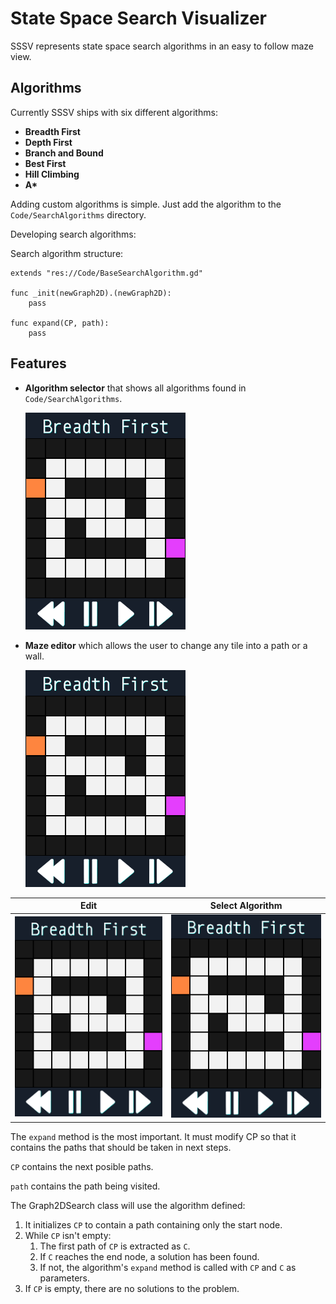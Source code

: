 # State Space Search Visualizer
SSSV represents state space search algorithms in an easy to follow maze view.

## Algorithms
Currently SSSV ships with six different algorithms:
-   **Breadth First**
-   **Depth First**
-   **Branch and Bound**
-   **Best First**
-   **Hill Climbing**
-   **A\***

Adding custom algorithms is simple. Just add the algorithm to the `Code/SearchAlgorithms` directory.

Developing search algorithms:

Search algorithm structure:
```gdscript
extends "res://Code/BaseSearchAlgorithm.gd"

func _init(newGraph2D).(newGraph2D):
	pass

func expand(CP, path):
	pass
```

## Features
-   **Algorithm selector** that shows all algorithms found in `Code/SearchAlgorithms`.

    ![option menu](docs/images/option_menu.gif)

-   **Maze editor** which allows the user to change any tile into a path or a wall.

    ![edit](docs/images/edit.gif)

Edit                          | Select Algorithm
:----------------------------:|:-----------------------------:
![edit](docs/images/edit.gif) | ![option menu](docs/images/option_menu.gif)

The `expand` method is the most important. It must modify CP so that it contains the paths that should be taken in next steps.

`CP` contains the next posible paths.

`path` contains the path being visited.

The Graph2DSearch class will use the algorithm defined:
1.  It initializes `CP` to contain a path containing only the start node.
2.  While `CP` isn't empty:
    1.  The first path of `CP` is extracted as `C`.
    2.  If `C` reaches the end node, a solution has been found.
    3.  If not, the algorithm's `expand` method is called with `CP` and `C` as parameters.
3.  If `CP` is empty, there are no solutions to the problem.